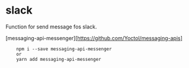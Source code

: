 # slack
Function for send message fos slack.

[messaging-api-messenger][https://github.com/Yoctol/messaging-apis]

```
    npm i --save messaging-api-messenger
    or
    yarn add messaging-api-messenger
```
